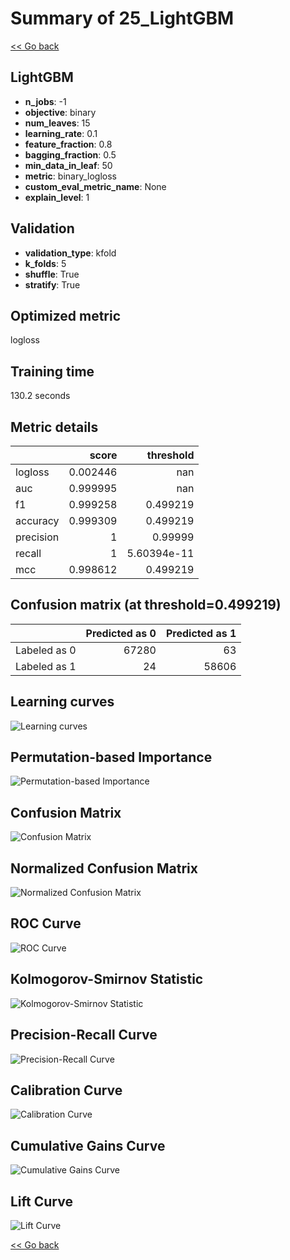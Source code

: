 # Summary of 25_LightGBM

[<< Go back](../README.md)


## LightGBM
- **n_jobs**: -1
- **objective**: binary
- **num_leaves**: 15
- **learning_rate**: 0.1
- **feature_fraction**: 0.8
- **bagging_fraction**: 0.5
- **min_data_in_leaf**: 50
- **metric**: binary_logloss
- **custom_eval_metric_name**: None
- **explain_level**: 1

## Validation
 - **validation_type**: kfold
 - **k_folds**: 5
 - **shuffle**: True
 - **stratify**: True

## Optimized metric
logloss

## Training time

130.2 seconds

## Metric details
|           |    score |     threshold |
|:----------|---------:|--------------:|
| logloss   | 0.002446 | nan           |
| auc       | 0.999995 | nan           |
| f1        | 0.999258 |   0.499219    |
| accuracy  | 0.999309 |   0.499219    |
| precision | 1        |   0.99999     |
| recall    | 1        |   5.60394e-11 |
| mcc       | 0.998612 |   0.499219    |


## Confusion matrix (at threshold=0.499219)
|              |   Predicted as 0 |   Predicted as 1 |
|:-------------|-----------------:|-----------------:|
| Labeled as 0 |            67280 |               63 |
| Labeled as 1 |               24 |            58606 |

## Learning curves
![Learning curves](learning_curves.png)

## Permutation-based Importance
![Permutation-based Importance](permutation_importance.png)
## Confusion Matrix

![Confusion Matrix](confusion_matrix.png)


## Normalized Confusion Matrix

![Normalized Confusion Matrix](confusion_matrix_normalized.png)


## ROC Curve

![ROC Curve](roc_curve.png)


## Kolmogorov-Smirnov Statistic

![Kolmogorov-Smirnov Statistic](ks_statistic.png)


## Precision-Recall Curve

![Precision-Recall Curve](precision_recall_curve.png)


## Calibration Curve

![Calibration Curve](calibration_curve_curve.png)


## Cumulative Gains Curve

![Cumulative Gains Curve](cumulative_gains_curve.png)


## Lift Curve

![Lift Curve](lift_curve.png)



[<< Go back](../README.md)
